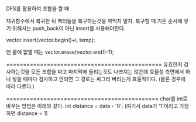 DFS를 활용하여 조합을 짤 때

재귀함수에서 복귀한 뒤 벡터들을 복구하는것을 까먹지 말자.
복구할 때 기존 순서에 넣기 위해서는 push_back이 아닌 insert를 사용해야한다.

vector.insert(vector.begin()+i, temp);

맨 끝에 없앨 때는 vector.erase(vector.end()-1);

==============================================
유효한지 검사하는것을 모든 조합을 짜고 마지막에 돌리는것도 나쁘지는 않은데
효율성 측면에서 하나 넣을 때마다 검사하고 안되면 그 경로는 싸그리 버리는게 효율적이다. (물론 경우에 따라 다르다.)

=============================================
char를 int로 바꾸는 방법은 아래와 같다.
int distance = data - '0'; (여기서 data가 '1'이라고 가정하면 distance = 1)
